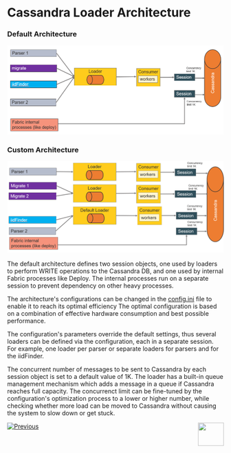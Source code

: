 # Cassandra Loader Architecture

### Default Architecture

<img src="images/28_01_1.PNG" alt="default" style="zoom:67%;" />

### Custom Architecture

<img src="images/28_01_2.PNG" alt="default" style="zoom:67%;" />

The default architecture defines two session objects, one used by loaders to perform WRITE operations to the Cassandra DB, and one used by internal Fabric  processes like Deploy. The internal processes run on a separate session to prevent dependency on other heavy processes.

The architecture's configurations can be changed in the [config.ini](/articles/02_fabric_architecture/05_fabric_main_configuration_files.md#configini) file to enable it to reach its optimal efficiency  The optimal configuration is based on a combination of effective hardware consumption and best possible performance. 

The configuration's parameters override the default settings, thus several loaders can be defined via the configuration, each in a separate session. For example, one loader per parser or separate loaders for parsers and for the iidFinder. 

The concurrent number of messages to be sent to Cassandra by each session object is set to a default value of 1K. The loader has a built-in queue management mechanism which adds a message in a queue if Cassandra reaches full capacity. The concurrenct limit can be fine-tuned by the configuration's optimization process to a lower or higher number, while checking whether more load can be moved to Cassandra without causing the system to slow down or get stuck.  



[![Previous](/articles/images/Previous.png)](01_cassandra_loader_overview.md)[<img align="right" width="60" height="54" src="/articles/images/Next.png">](03_loader_configuration.md) 

